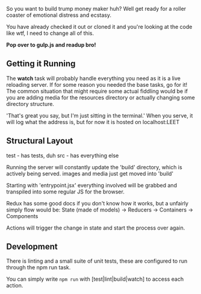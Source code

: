 So you want to build trump money maker huh?
Well get ready for a roller coaster of emotional distress and ecstasy.

You have already checked it out or cloned it and you're looking at the
code like wtf, I need to change all of this.


**Pop over to gulp.js and readup bro!**



## Getting it Running


The **watch** task will probably handle everything you need as it is a live reloading server.
If for some reason you needed the base tasks, go for it!
The common situation that might require some actual fiddling would be if you are adding media for
the resources directory or actually changing some directory structure.


'That's great you say, but I'm just sitting in the terminal.'
When you serve, it will log what the address is, but for now it is hosted on
localhost:LEET

## Structural Layout

test - has tests, duh
src - has everything else

Running the server will constantly update the 'build' directory, which is actively being served.
images and media just get moved into 'build'

Starting with 'entrypoint.jsx' everything involved will be grabbed and transpiled into some regular JS for the browser.


Redux has some good docs if you don't know how it works, but a unfairly simply flow would be:
 State (made of models) -> Reducers -> Containers -> Components

Actions will trigger the change in state and start the process over again.


## Development

There is linting and a small suite of unit tests, these are configured to run through the npm run task.

You can simply write `npm run` with [test|lint|build|watch] to access each action.

